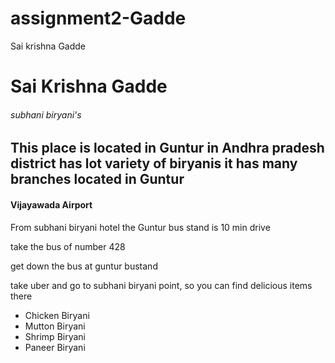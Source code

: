 # assignment2-Gadde
Sai krishna Gadde
# Sai Krishna Gadde
###### subhani biryani's
 This place is located in **Guntur** in **Andhra pradesh** district has lot variety of biryanis it has many branches located in Guntur 
 -----------
 #### Vijayawada Airport
 From subhani biryani hotel the Guntur bus stand is 10 min drive

take the bus of number 428

get down the bus at guntur bustand

take uber and go to subhani biryani point, so you can find delicious items there
* Chicken Biryani
* Mutton Biryani
* Shrimp Biryani
* Paneer Biryani